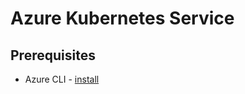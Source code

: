 # Azure Kubernetes Service

## Prerequisites

- Azure CLI - [install](https://docs.microsoft.com/cli/azure/install-azure-cli?view=azure-cli-latest%3FWT.mc_id%3Dtraining-github-brketels&WT.mc_id=opensource-0000-brketels)
